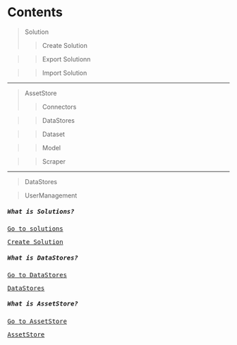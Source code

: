 # Contents

> Solution
>> Create Solution

>> Export Solutionn

>> Import Solution

---

>AssetStore
>>Connectors

>>DataStores

>>Dataset

>>Model

>>Scraper

---

>DataStores

>UserManagement


<kbd>

##### What is Solutions?

[Go to solutions](/studio/Solutions/Overview)

[Create Solution](/studio/Solutions/Create)

</kbd>


<kbd>

##### What is DataStores?

[Go to DataStores](/studio/DataStores/DSIntroduction)

[DataStores](/studio/DataStores/ListOfDataStores)

</kbd>

<kbd>

##### What is AssetStore?

[Go to AssetStore](/studio/AssetStore/Introduction)

[AssetStore](/studio/AssetStore/ListOfAsset)

</kbd>

